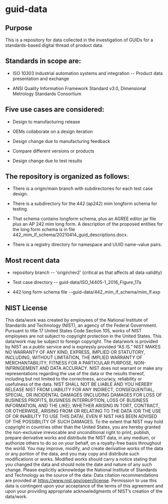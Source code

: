 # guid-data

## Purpose
This is a repository for data collected in the investigation of GUIDs for a standards-based digital thread of product data.  


## Standards in scope are:

- ISO 10303 Industrial automation systems and integration -- Product data presentation and exchange

- ANSI Quality Information Framework Standard v3.0, Dimensional Metrology Standards Consortium


## Five use cases are considered:
  
- Design to manufacturing release

- OEMs collaborate on a design iteration

-   Design change due to manufacturing feedback

-   Compare different versions or products

-   Design change due to test results


## The repository is organized as follows:

-   There is a origin/main branch with subdirectories for each test case design. 

-   There is a subdirectory for the 442 (ap242) mim longform schema for testing. 

-   That schema contains longform schema, plus an AGREE editor jar file plus an AP 242 mim long form. A description of the proposed entities for the long form schema is in file 442_mim_lf_schema/20210414_guid_descriptions.docx.

-   There is a registry directory for namespace and UUID name-value pairs.

## Most recent data

- repository branch -- 'origin/rev2' (critical as that affects all data validity)

- Test case directory -- guid-data/ISO_14405-1_2016_Figure_17a

- 442 long form schema file --guid-data/442_mim_lf_schema/mim_lf.exp

## NIST License
This data/work was created by employees of the National Institute of Standards and Technology (NIST), an agency of the Federal Government. Pursuant to title 17 United States Code Section 105, works of NIST employees are not subject to copyright protection in the United States.  This data/work may be subject to foreign copyright.
The data/work is provided by NIST as a public service and is expressly provided “AS IS.” NIST MAKES NO WARRANTY OF ANY KIND, EXPRESS, IMPLIED OR STATUTORY, INCLUDING, WITHOUT LIMITATION, THE IMPLIED WARRANTY OF MERCHANTABILITY, FITNESS FOR A PARTICULAR PURPOSE, NON-INFRINGEMENT AND DATA ACCURACY. NIST does not warrant or make any representations regarding the use of the data or the results thereof, including but not limited to the correctness, accuracy, reliability or usefulness of the data. NIST SHALL NOT BE LIABLE AND YOU HEREBY RELEASE NIST FROM LIABILITY FOR ANY INDIRECT, CONSEQUENTIAL, SPECIAL, OR INCIDENTAL DAMAGES (INCLUDING DAMAGES FOR LOSS OF BUSINESS PROFITS, BUSINESS INTERRUPTION, LOSS OF BUSINESS INFORMATION, AND THE LIKE), WHETHER ARISING IN TORT, CONTRACT, OR OTHERWISE, ARISING FROM OR RELATING TO THE DATA (OR THE USE OF OR INABILITY TO USE THIS DATA), EVEN IF NIST HAS BEEN ADVISED OF THE POSSIBILITY OF SUCH DAMAGES.
To the extent that NIST may hold copyright in countries other than the United States, you are hereby granted the non-exclusive irrevocable and unconditional right to print, publish, prepare derivative works and distribute the NIST data, in any medium, or authorize others to do so on your behalf, on a royalty-free basis throughout the world.
You may improve, modify, and create derivative works of the data or any portion of the data, and you may copy and distribute such modifications or works. Modified works should carry a notice stating that you changed the data and should note the date and nature of any such change. Please explicitly acknowledge the National Institute of Standards and Technology as the source of the data:  Data citation recommendations are provided at https://www.nist.gov/open/license.
Permission to use this data is contingent upon your acceptance of the terms of this agreement and upon your providing appropriate acknowledgments of NIST’s creation of the data/work.
